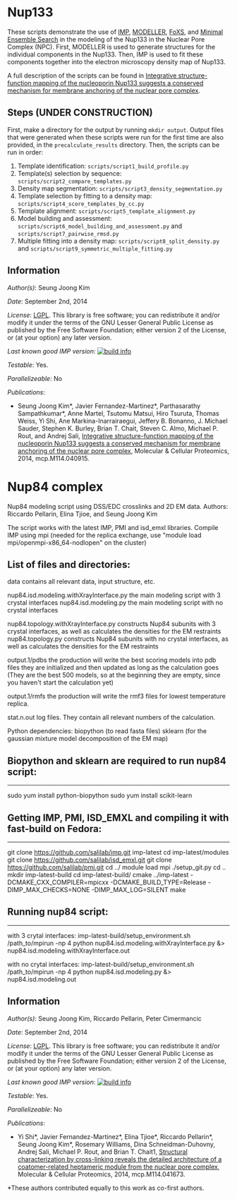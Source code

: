 # Nup133

These scripts demonstrate the use of [IMP](http://salilab.org/imp),
[MODELLER](http://salilab.org/modeller),
[FoXS](http://salilab.org/foxs), and
[Minimal Ensemble Search](http://bl1231.als.lbl.gov/saxs_protocols/mes.php) in the modeling of the
Nup133 in the Nuclear Pore Complex (NPC). First, MODELLER is used to generate
structures for the individual components in the Nup133. Then, IMP
is used to fit these components together into the electron microscopy density
map of Nup133.

A full description of the scripts can be found in
[Integrative structure-function mapping of the nucleoporin Nup133 suggests a conserved mechanism for membrane anchoring of the nuclear pore complex](http://mcponline.org/content/early/2014/08/19/mcp.M114.040915).

## Steps (UNDER CONSTRUCTION)

First, make a directory for the output by running `mkdir output`. Output
files that were generated when these scripts were run for the first time are
also provided, in the `precalculate_results` directory. Then, the scripts can
be run in order:

1. Template identification:
    `scripts/script1_build_profile.py`
2. Template(s) selection by sequence:
    `scripts/script2_compare_templates.py`
3. Density map segmentation:
    `scripts/script3_density_segmentation.py`
4. Template selection by fitting to a density map:
    `scripts/script4_score_templates_by_cc.py`
5. Template alignment:
    `scripts/script5_template_alignment.py`
6. Model building and assessment:
    `scripts/script6_model_building_and_assessment.py` and
    `scripts/script7_pairwise_rmsd.py`
7. Multiple fitting into a density map:
    `scripts/script8_split_density.py` and
    `scripts/script9_symmetric_multiple_fitting.py`

## Information

_Author(s)_: Seung Joong Kim

_Date_: September 2nd, 2014

_License_: [LGPL](http://www.gnu.org/licenses/old-licenses/lgpl-2.1.html).
This library is free software; you can redistribute it and/or
modify it under the terms of the GNU Lesser General Public
License as published by the Free Software Foundation; either
version 2 of the License, or (at your option) any later version.

_Last known good IMP version_: [![build info](https://salilab.org/imp/systems/?sysstat=1)](http://salilab.org/imp/systems/)

_Testable_: Yes.

_Parallelizeable_: No

_Publications_:
 - Seung Joong Kim*, Javier Fernandez-Martinez*, Parthasarathy Sampathkumar*, Anne Martel, Tsutomu Matsui, Hiro Tsuruta, Thomas Weiss, Yi Shi, Ane Markina-Inarrairaegui, Jeffery B. Bonanno, J. Michael Sauder, Stephen K. Burley, Brian T. Chait, Steven C. Almo, Michael P. Rout, and Andrej Sali, [Integrative structure-function mapping of the nucleoporin Nup133 suggests a conserved mechanism for membrane anchoring of the nuclear pore complex](http://mcponline.org/content/early/2014/08/19/mcp.M114.040915), Molecular & Cellular Proteomics, 2014, mcp.M114.040915.
# Nup84 complex
Nup84 modeling script using DSS/EDC crosslinks and 2D EM data.
Authors: Riccardo Pellarin, Elina Tjioe, and Seung Joong Kim

The script works with the latest IMP, PMI and isd_emxl libraries.
Compile IMP using mpi (needed for the replica exchange, use "module load mpi/openmpi-x86_64-nodlopen" on the cluster)

## List of files and directories:

data		                         contains all relevant data, input structure, etc.

nup84.isd.modeling.withXrayInterface.py  the main modeling script with 3 crystal interfaces
nup84.isd.modeling.py                    the main modeling script with no crystal interfaces

nup84.topology.withXrayInterface.py      constructs Nup84 subunits with 3 crystal interfaces, as well as calculates the densities for the EM restraints
nup84.topology.py                        constructs Nup84 subunits with no crystal interfaces, as well as calculates the densities for the EM restraints

output.1/pdbs    the production will write the best scoring models into pdb files they are initialized and then updated as long as the calculation goes
                 (They are the best 500 models, so at the beginning they are empty, since you haven't start the calculation yet)

output.1/rmfs    the production will write the rmf3 files for lowest temperature replica.
			
stat.n.out	 log files. They contain all relevant numbers of the calculation.

Python dependencies:
biopython 		(to read fasta files)
sklearn   		(for the gaussian mixture model decomposition of the EM map)

## Biopython and sklearn are required to run nup84 script:
------------------------------------------------------------
sudo yum install python-biopython
sudo yum install scikit-learn

## Getting IMP, PMI, ISD_EMXL and compiling it with fast-build on Fedora:
-----------------------------------------------------------------------
git clone https://github.com/salilab/imp.git imp-latest
cd imp-latest/modules
git clone https://github.com/salilab/isd_emxl.git
git clone https://github.com/salilab/pmi.git
cd ../
module load mpi
./setup_git.py
cd ..
mkdir imp-latest-build
cd imp-latest-build/
cmake ../imp-latest -DCMAKE_CXX_COMPILER=mpicxx -DCMAKE_BUILD_TYPE=Release -DIMP_MAX_CHECKS=NONE -DIMP_MAX_LOG=SILENT
make

## Running nup84 script:
---------------------------
with 3 crytal interfaces:
imp-latest-build/setup_environment.sh /path_to/mpirun -np 4 python nup84.isd.modeling.withXrayInterface.py &> nup84.isd.modeling.withXrayInterface.out

with no crytal interfaces:
imp-latest-build/setup_environment.sh /path_to/mpirun -np 4 python nup84.isd.modeling.py &> nup84.isd.modeling.out

## Information

_Author(s)_: Seung Joong Kim, Riccardo Pellarin, Peter Cimermancic

_Date_: September 2nd, 2014

_License_: [LGPL](http://www.gnu.org/licenses/old-licenses/lgpl-2.1.html).
This library is free software; you can redistribute it and/or
modify it under the terms of the GNU Lesser General Public
License as published by the Free Software Foundation; either
version 2 of the License, or (at your option) any later version.

_Last known good IMP version_: [![build info](https://salilab.org/imp/systems/?sysstat=1)](http://salilab.org/imp/systems/)

_Testable_: Yes.

_Parallelizeable_: No

_Publications_:
 - Yi Shi*, Javier Fernandez-Martinez*, Elina Tjioe*, Riccardo Pellarin*, Seung Joong Kim*, Rosemary Williams, Dina Schneidman-Duhovny, Andrej Sali, Michael P. Rout, and Brian T. Chait1, [Structural characterization by cross-linking reveals the detailed architecture of a coatomer-related heptameric module from the nuclear pore complex](http://mcponline.org/content/early/2014/08/26/mcp.M114.041673), Molecular & Cellular Proteomics, 2014, mcp.M114.041673.

 *These authors contributed equally to this work as co-first authors.
